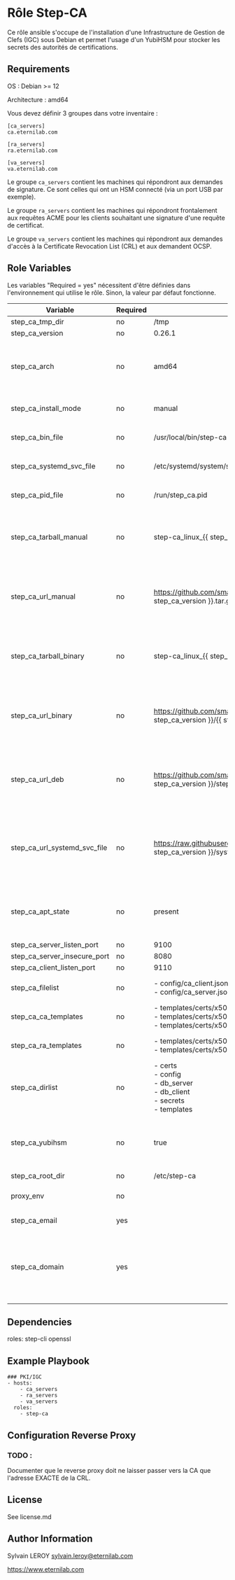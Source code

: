 Rôle Step-CA
============

Ce rôle ansible s'occupe de l'installation d'une Infrastructure de Gestion de Clefs (IGC) sous Debian et permet l'usage d'un YubiHSM pour stocker les secrets des autorités de certifications.


Requirements
------------

OS : Debian >= 12

Architecture : amd64

Vous devez définir 3 groupes dans votre inventaire :
````{verbatim}
[ca_servers]
ca.eternilab.com

[ra_servers]
ra.eternilab.com

[va_servers]
va.eternilab.com
````
Le groupe ````ca_servers```` contient les machines qui répondront aux demandes de signature. Ce sont celles qui ont un HSM connecté (via un port USB par exemple).

Le groupe ````ra_servers```` contient les machines qui répondront frontalement aux requêtes ACME pour les clients souhaitant une signature d'une requête de certificat.

Le groupe ````va_servers```` contient les machines qui répondront aux demandes d'accès à la Certificate Revocation List (CRL) et aux demandent OCSP.


Role Variables
--------------

Les variables "Required = yes" nécessitent d'être définies dans l'environnement qui utilise le rôle. Sinon, la valeur par défaut fonctionne.

| Variable                     | Required | Default                                                                                                                               | Choices                                | Comments                                                     |
|------------------------------|----------|---------------------------------------------------------------------------------------------------------------------------------------|----------------------------------------|--------------------------------------------------------------------------------------------------------|
| step_ca_tmp_dir              | no       | /tmp                                                                                                                                  | string                                 |  |
| step_ca_version              | no       | 0.26.1                                                                                                                                | version                                |  |
| step_ca_arch                 | no       | amd64                                                                                                                                 | amd64, 383, arm64, armv7, armv6, armv5 | Architecture Matérielle du serveur Step-CA |
| step_ca_install_mode         | no       | manual                                                                                                                                | manual, binary, debian                 | De quelle façon installer Step-CA |
| step_ca_bin_file             | no       | /usr/local/bin/step-ca                                                                                                                | path                                   | Fichier cible de l'installation pour le binaire|
| step_ca_systemd_svc_file     | no      | /etc/systemd/system/step-ca.service                                                                                                   | path                                   | Fichier cible de l'installation pour le service |
| step_ca_pid_file             | no      | /run/step_ca.pid                                                                                                                      | path                                   | Fichier cible de l'installation pour la tarball |
| step_ca_tarball_manual       | no      | step-ca_linux_{{ step_ca_version }}.tar.gz                                                                                            | nom de fichier                         | En mode d'installation manuel, nom de fichier cible du téléchargement |
| step_ca_url_manual           | no      | https://github.com/smallstep/certificates/archive/refs/tags/v{{ step_ca_version }}.tar.gz                                             | url                                    | En mode d'installation manuel, URL à partir de la quelle télécharger la tarball source |
| step_ca_tarball_binary       | no      | step-ca_linux_{{ step_ca_version }}_{{ step_ca_arch }}.tar.gz                                                                         | nom de fichier                         | En mode d'installation avec le binaire, nom de fichier cible du téléchargement |
| step_ca_url_binary           | no      | https://github.com/smallstep/certificates/releases/download/v{{ step_ca_version }}/{{ step_ca_tarball }}                              | url                                    | En mode d'installation avec le binaire, URL à partir de la quelle télécharger la tarball source |
| step_ca_url_deb              | no      | https://github.com/smallstep/certificates/releases/download/v{{ step_ca_version }}/step-ca_{{ step_ca_arch }}.deb                     | url                                    | En mode d'installation par debian, URL à partir de la quelle télécharger le paquet .deb |
| step_ca_url_systemd_svc_file | no      | https://raw.githubusercontent.com/smallstep/certificates/v{{ step_ca_version }}/systemd/step-ca.service                               | url                                    | En mode d'installation par debian, URL à partir de la quelle télécharger le service step-ca |
| step_ca_apt_state            | no      | present                                                                                                                               | present, absent, latest                | Installer / Désinstaller / Installer la dernière version de Step-CA|
| step_ca_server_listen_port   | no      | 9100                                                                                                                                  | port                                   | |
| step_ca_server_insecure_port | no      | 8080                                                                                                                                  | port                                   | |
| step_ca_client_listen_port   | no      | 9110                                                                                                                                  | port                                   | |
| step_ca_filelist             | no      | - config/ca_client.json<br> - config/ca_server.json<br>                                                                               | liste de noms de fichiers              | |
| step_ca_ca_templates         | no      | - templates/certs/x509/root.tpl<br> - templates/certs/x509/intermediate_client.tpl<br> - templates/certs/x509/intermediate_server.tpl | liste de fichiers templates            | |
| step_ca_ra_templates         | no      | - templates/certs/x509/leaf_client.tpl<br> - templates/certs/x509/leaf_server.tpl                                                     | liste de fichiers templates            | |
| step_ca_dirlist              | no      | - certs<br> - config<br> - db_server<br> - db_client<br> - secrets<br> - templates                                                    | liste de dossiers                      | |
| step_ca_yubihsm              | no      | true                                                                                                                                  | booléen                                | Stocke les CA intermédiaires sur une YubiHSM (True) ou sur le disque (False). |
| step_ca_root_dir             | no      | /etc/step-ca                                                                                                                          | dossier                                | |
| proxy_env                    | no       |                                                                                                                                       | urls de proxys                         | Permet d'accéder à internet |
| step_ca_email                | yes      |                                                                                                                                       | Adresse e-mail                         | Contact technique |
| step_ca_domain               | yes      |                                                                                                                                       | Nom de domaine                         | Nom du domaine pour lequel signer les certificats. Utilisé dans les templates de certificats des leafs |

Dependencies
------------

roles:
  step-cli
  openssl

Example Playbook
----------------

````{verbatim}
### PKI/IGC
- hosts:
    - ca_servers
    - ra_servers
    - va_servers
  roles:
    - step-ca
````

Configuration Reverse Proxy
---------------------------

### TODO :
Documenter que le reverse proxy doit ne laisser passer vers la CA que l'adresse EXACTE de la CRL.

License
-------

See license.md

Author Information
------------------

Sylvain LEROY <sylvain.leroy@eternilab.com>

https://www.eternilab.com
